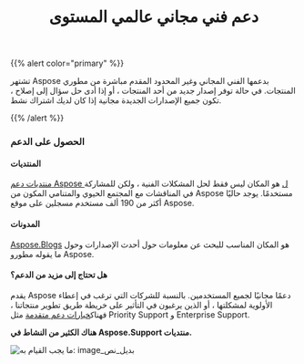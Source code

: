 ﻿---
title: دعم فني مجاني عالمي المستوى
type: docs
weight: 20
url: /ar/sharepoint/world-class-free-technical-support/
---
{{% alert color="primary" %}}

تشتهر Aspose بدعمها الفني المجاني وغير المحدود المقدم مباشرة من مطوري المنتجات. في حالة توفر إصدار جديد من أحد المنتجات ، أو إذا أدى حل سؤال إلى إصلاح ، تكون جميع الإصدارات الجديدة مجانية إذا كان لديك اشتراك نشط.

{{% /alert %}}

### **الحصول على الدعم**

#### **المنتديات**

[منتديات دعم Aspose ل](https://forum.aspose.com/) هو المكان ليس فقط لحل المشكلات الفنية ، ولكن للمشاركة في المناقشات مع المجتمع الحيوي والمتنامي المكون من Aspose مستخدمًا. يوجد حاليًا أكثر من 190 ألف مستخدم مسجلين على موقع Aspose.

#### **المدونات**

[Aspose.Blogs](https://blog.aspose.com/) هو المكان المناسب للبحث عن معلومات حول أحدث الإصدارات وحول ما يقوله مطورو Aspose.

#### **هل تحتاج إلى مزيد من الدعم؟**

 يقدم Aspose دعمًا مجانيًا لجميع المستخدمين. بالنسبة للشركات التي ترغب في إعطاء الأولوية لمشكلتها ، أو الذين يرغبون في التأثير على خريطة طريق تطوير منتجاتنا ، فهناك[خيارات دعم متقدمة](https://helpdesk.aspose.com/kb/faq/2-Developer-Business-Support-Key-Benefits-Conditions) مثل Priority Support و Enterprise Support.

**هناك الكثير من النشاط في Aspose.Support منتديات.**

![ما يجب القيام به: image_بديل_نص](world-class-free-technical-support_1.png)
